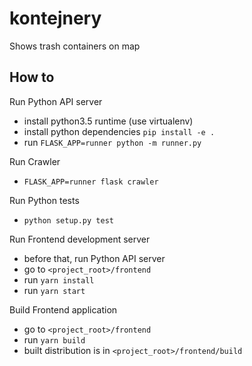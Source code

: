 # kontejnery
Shows trash containers on map

## How to

Run Python API server
- install python3.5 runtime (use virtualenv)
- install python dependencies `pip install -e .`
- run `FLASK_APP=runner python -m runner.py`

Run Crawler
- `FLASK_APP=runner flask crawler`

Run Python tests
- `python setup.py test`

Run Frontend development server
- before that, run Python API server
- go to `<project_root>/frontend`
- run `yarn install`
- run `yarn start`

Build Frontend application
- go to `<project_root>/frontend`
- run `yarn build`
- built distribution is in `<project_root>/frontend/build`
